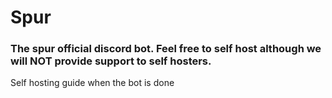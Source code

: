 # Spur

### The spur official discord bot. Feel free to self host although we will **NOT** provide support to self hosters.

Self hosting guide when the bot is done
